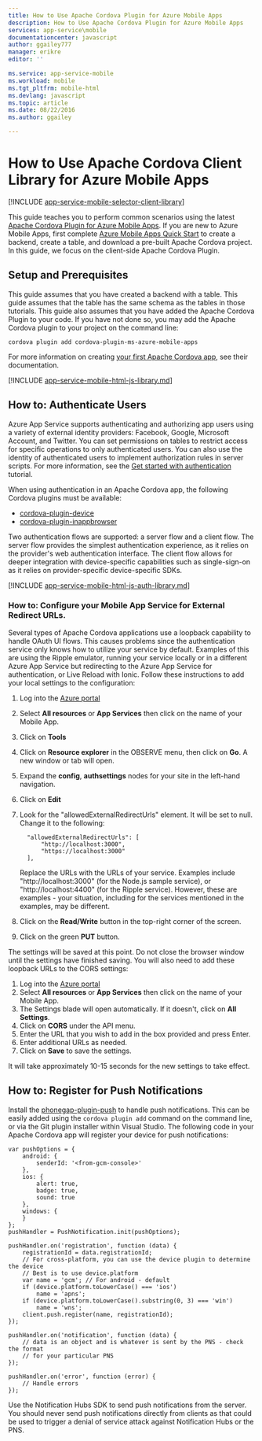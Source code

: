 ```yaml
---
title: How to Use Apache Cordova Plugin for Azure Mobile Apps
description: How to Use Apache Cordova Plugin for Azure Mobile Apps
services: app-service\mobile
documentationcenter: javascript
author: ggailey777
manager: erikre
editor: ''

ms.service: app-service-mobile
ms.workload: mobile
ms.tgt_pltfrm: mobile-html
ms.devlang: javascript
ms.topic: article
ms.date: 08/22/2016
ms.author: ggailey

---
```

# How to Use Apache Cordova Client Library for Azure Mobile Apps
[!INCLUDE [app-service-mobile-selector-client-library](../../includes/app-service-mobile-selector-client-library.md)]

This guide teaches you to perform common scenarios using the latest [Apache Cordova Plugin for Azure Mobile Apps]. If you are new to Azure Mobile
Apps, first complete [Azure Mobile Apps Quick Start] to create a backend, create a table, and download a pre-built Apache Cordova project. In this
guide, we focus on the client-side Apache Cordova Plugin.

## <a name="Setup"></a>Setup and Prerequisites
This guide assumes that you have created a backend with a table. This guide assumes that the table has the same schema as the tables in those
tutorials. This guide also assumes that you have added the Apache Cordova Plugin to your code.  If you have not done so, you may add the Apache
Cordova plugin to your project on the command line:

```
cordova plugin add cordova-plugin-ms-azure-mobile-apps
```

For more information on creating [your first Apache Cordova app], see their documentation.

[!INCLUDE [app-service-mobile-html-js-library.md](../../includes/app-service-mobile-html-js-library.md)]

## <a name="auth"></a>How to: Authenticate Users
Azure App Service supports authenticating and authorizing app users using a variety of external identity
providers: Facebook, Google, Microsoft Account, and Twitter.   You can set permissions on tables to restrict
access for specific operations to only authenticated users. You can also use the identity of authenticated
users to implement authorization rules in server scripts. For more information, see the [Get started with authentication] tutorial.

When using authentication in an Apache Cordova app, the following Cordova plugins must be available:

* [cordova-plugin-device]
* [cordova-plugin-inappbrowser]

Two authentication flows are supported: a server flow and a client flow.  The server flow provides the simplest
authentication experience, as it relies on the provider's web authentication interface. The client flow allows
for deeper integration with device-specific capabilities such as single-sign-on as it relies on provider-specific
device-specific SDKs.

[!INCLUDE [app-service-mobile-html-js-auth-library.md](../../includes/app-service-mobile-html-js-auth-library.md)]

### <a name="configure-external-redirect-urls"></a>How to: Configure your Mobile App Service for External Redirect URLs.
Several types of Apache Cordova applications use a loopback capability to handle OAuth UI flows.  This causes problems
since the authentication service only knows how to utilize your service by default.  Examples of this are using the Ripple
emulator, running your service locally or in a different Azure App Service but redirecting to the Azure App Service for
authentication, or Live Reload with Ionic.  Follow these instructions to add your local settings to the configuration:

1. Log into the [Azure portal]
2. Select **All resources** or **App Services** then click on the name of your Mobile App.
3. Click on **Tools**
4. Click on **Resource explorer** in the OBSERVE menu, then click on **Go**.  A new window or tab will open.
5. Expand the **config**, **authsettings** nodes for your site in the left-hand navigation.
6. Click on **Edit**
7. Look for the "allowedExternalRedirectUrls" element.  It will be set to null.  Change it to the following:
   
         "allowedExternalRedirectUrls": [
             "http://localhost:3000",
             "https://localhost:3000"
         ],
   
    Replace the URLs with the URLs of your service.  Examples include "http://localhost:3000" (for the Node.js sample
    service), or "http://localhost:4400" (for the Ripple service).  However, these are examples - your situation,
    including for the services mentioned in the examples, may be different.
8. Click on the **Read/Write** button in the top-right corner of the screen.
9. Click on the green **PUT** button.

The settings will be saved at this point.  Do not close the browser window until the settings have finished saving.
You will also need to add these loopback URLs to the CORS settings:

1. Log into the [Azure portal]
2. Select **All resources** or **App Services** then click on the name of your Mobile App.
3. The Settings blade will open automatically.  If it doesn't, click on **All Settings**.
4. Click on **CORS** under the API menu.
5. Enter the URL that you wish to add in the box provided and press Enter.
6. Enter additional URLs as needed.
7. Click on **Save** to save the settings.

It will take approximately 10-15 seconds for the new settings to take effect.

## <a name="register-for-push"></a>How to: Register for Push Notifications
Install the [phonegap-plugin-push] to handle push notifications.  This can be easily added using the `cordova plugin add`
command on the command line, or via the Git plugin installer within Visual Studio.  The following code in your Apache
Cordova app will register your device for push notifications:

```
var pushOptions = {
    android: {
        senderId: '<from-gcm-console>'
    },
    ios: {
        alert: true,
        badge: true,
        sound: true
    },
    windows: {
    }
};
pushHandler = PushNotification.init(pushOptions);

pushHandler.on('registration', function (data) {
    registrationId = data.registrationId;
    // For cross-platform, you can use the device plugin to determine the device
    // Best is to use device.platform
    var name = 'gcm'; // For android - default
    if (device.platform.toLowerCase() === 'ios')
        name = 'apns';
    if (device.platform.toLowerCase().substring(0, 3) === 'win')
        name = 'wns';
    client.push.register(name, registrationId);
});

pushHandler.on('notification', function (data) {
    // data is an object and is whatever is sent by the PNS - check the format
    // for your particular PNS
});

pushHandler.on('error', function (error) {
    // Handle errors
});
```

Use the Notification Hubs SDK to send push notifications from the server.  You should never
send push notifications directly from clients as that could be used to trigger a denial of
service attack against Notification Hubs or the PNS.

<!-- URLs. -->
[Azure portal]: https://portal.azure.com
[Azure Mobile Apps Quick Start]: app-service-mobile-cordova-get-started.md
[Get started with authentication]: app-service-mobile-cordova-get-started-users.md
[Add authentication to your app]: app-service-mobile-cordova-get-started-users.md

[Apache Cordova Plugin for Azure Mobile Apps]: https://www.npmjs.com/package/cordova-plugin-ms-azure-mobile-apps
[your first Apache Cordova app]: http://cordova.apache.org/#getstarted
[phonegap-facebook-plugin]: https://github.com/wizcorp/phonegap-facebook-plugin
[phonegap-plugin-push]: https://www.npmjs.com/package/phonegap-plugin-push
[cordova-plugin-device]: https://www.npmjs.com/package/cordova-plugin-device
[cordova-plugin-inappbrowser]: https://www.npmjs.com/package/cordova-plugin-inappbrowser
[Query object documentation]: https://msdn.microsoft.com/en-us/library/azure/jj613353.aspx

